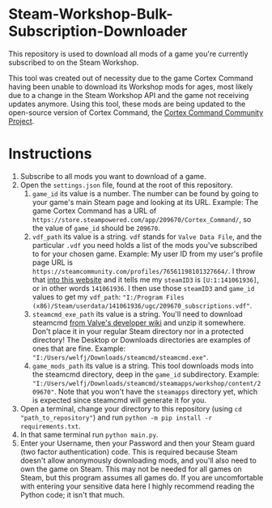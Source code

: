 # Steam-Workshop-Bulk-Subscription-Downloader

This repository is used to download all mods of a game you're currently subscribed to on the Steam Workshop.

This tool was created out of necessity due to the game Cortex Command having been unable to download its Workshop mods for ages, most likely due to a change in the Steam Workshop API and the game not receiving updates anymore. Using this tool, these mods are being updated to the open-source version of Cortex Command, the [Cortex Command Community Project](https://cortex-command-community.github.io/).

# Instructions
1. Subscribe to all mods you want to download of a game.
2. Open the `settings.json` file, found at the root of this repository.
	1. `game_id` its value is a number. The number can be found by going to your game's main Steam page and looking at its URL. Example: The game Cortex Command has a URL of `https://store.steampowered.com/app/209670/Cortex_Command/`, so the value of `game_id` should be `209670`.
	2. `vdf_path` its value is a string. `vdf` stands for `Valve Data File`, and the particular `.vdf` you need holds a list of the mods you've subscribed to for your chosen game. Example: My user ID from my user's profile page URL is `https://steamcommunity.com/profiles/76561198101327664/`. I throw that [into this website](https://steamid.io/lookup/) and it tells me my `steamID3` is `[U:1:141061936]`, or in other words `141061936`. I then use those `steamID3` and `game_id` values to get my `vdf_path`: `"I:/Program Files (x86)/Steam/userdata/141061936/ugc/209670_subscriptions.vdf"`.
	3. `steamcmd_exe_path` its value is a string. You'll need to download steamcmd [from Valve's developer wiki](https://developer.valvesoftware.com/wiki/SteamCMD#Downloading_SteamCMD) and unzip it somewhere. Don't place it in your regular Steam directory nor in a protected directory! The Desktop or Downloads directories are examples of ones that are fine. Example: `"I:/Users/welfj/Downloads/steamcmd/steamcmd.exe"`.
	4. `game_mods_path` its value is a string. This tool downloads mods into the steamcmd directory, deep in the `game_id` subdirectory. Example: `"I:/Users/welfj/Downloads/steamcmd/steamapps/workshop/content/209670"`. Note that you won't have the `steamapps` directory yet, which is expected since steamcmd will generate it for you.
3. Open a terminal, change your directory to this repository (using `cd "path_to_repository"`) and run `python -m pip install -r requirements.txt`.
4. In that same terminal run `python main.py`.
5. Enter your Username, then your Password and then your Steam guard (two factor authentication) code. This is required because Steam doesn't allow anonymously downloading mods, and you'll also need to own the game on Steam. This may not be needed for all games on Steam, but this program assumes all games do. If you are uncomfortable with entering your sensitive data here I highly recommend reading the Python code; it isn't that much.
